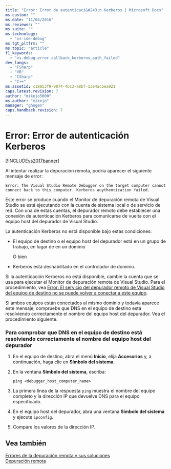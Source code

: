 ```yaml
---
title: "Error: Error de autenticaci&#243;n Kerberos | Microsoft Docs"
ms.custom: ""
ms.date: "11/04/2016"
ms.reviewer: ""
ms.suite: ""
ms.technology: 
  - "vs-ide-debug"
ms.tgt_pltfrm: ""
ms.topic: "article"
f1_keywords: 
  - "vs.debug.error.callback_kerberos_auth_failed"
dev_langs: 
  - "FSharp"
  - "VB"
  - "CSharp"
  - "C++"
ms.assetid: c18053f9-9074-4bc3-a8bf-13e4acbea921
caps.latest.revision: 7
author: "mikejo5000"
ms.author: "mikejo"
manager: "ghogen"
caps.handback.revision: 7
---
```

# Error: Error de autenticaci&#243;n Kerberos
[!INCLUDE[vs2017banner](../code-quality/includes/vs2017banner.md)]

Al intentar realizar la depuración remota, podría aparecer el siguiente mensaje de error:  
  
```  
Error: The Visual Studio Remote Debugger on the target computer cannot connect back to this computer. Kerberos auythentication failed.  
```  
  
 Este error se produce cuando el Monitor de depuración remota de Visual Studio se está ejecutando con la cuenta de sistema local o de servicio de red.  Con una de estas cuentas, el depurador remoto debe establecer una conexión de autenticación Kerberos para comunicarse de vuelta con el equipo host del depurador de Visual Studio.  
  
 La autenticación Kerberos no está disponible bajo estas condiciones:  
  
-   El equipo de destino o el equipo host del depurador está en un grupo de trabajo, en lugar de en un dominio  
  
     O bien  
  
-   Kerberos está deshabilitado en el controlador de dominio.  
  
 Si la autenticación Kerberos no está disponible, cambie la cuenta que se usa para ejecutar el Monitor de depuración remota de Visual Studio.  Para el procedimiento, vea [Error: El servicio del depurador remoto de Visual Studio del equipo de destino no se puede volver a conectar a este equipo](../debugger/error-the-visual-studio-remote-debugger-service-on-the-target-computer-cannot-connect-back-to-this-computer.md).  
  
 Si ambos equipos están conectados al mismo dominio y todavía aparece este mensaje, compruebe que DNS en el equipo de destino está resolviendo correctamente el nombre del equipo host del depurador.  Vea el procedimiento siguiente.  
  
### Para comprobar que DNS en el equipo de destino está resolviendo correctamente el nombre del equipo host del depurador  
  
1.  En el equipo de destino, abra el menú **Inicio**, elija **Accesorios** y, a continuación, haga clic en **Símbolo del sistema**.  
  
2.  En la ventana **Símbolo del sistema**, escriba:  
  
    ```  
    ping <debugger_host_computer_name>  
    ```  
  
3.  La primera línea de la respuesta `ping` muestra el nombre del equipo completo y la dirección IP que devuelve DNS para el equipo especificado.  
  
4.  En el equipo host del depurador, abra una ventana **Símbolo del sistema** y ejecute `ipconfig`.  
  
5.  Compare los valores de la dirección IP.  
  
## Vea también  
 [Errores de la depuración remota y sus soluciones](../debugger/remote-debugging-errors-and-troubleshooting.md)   
 [Depuración remota](../debugger/remote-debugging.md)